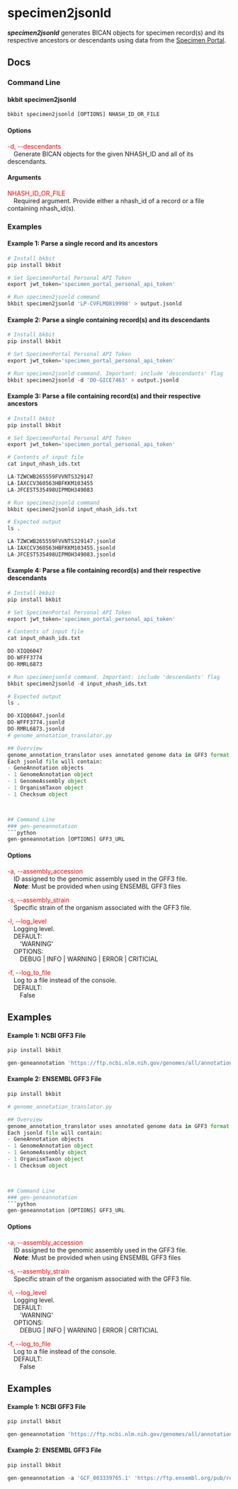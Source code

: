 # specimen2jsonld

<b>*specimen2jsonld*</b> generates BICAN objects for specimen record(s) and its respective ancestors or descendants using data from the [Specimen Portal](https://brain-specimenportal.org/). 

## Docs

### Command Line
#### bkbit specimen2jsonld

```python
bkbit specimen2jsonld [OPTIONS] NHASH_ID_OR_FILE
```

#### Options
<span style="color: red;">-d, --descendants</span> <br> 
&emsp;Generate BICAN objects for the given NHASH_ID and all of its descendants. <br>

#### Arguments
<span style="color: red;">NHASH_ID_OR_FILE</span> <br> 
&emsp;Required argument. Provide either a nhash_id of a record or a file containing nhash_id(s).<br>

### Examples
#### Example 1: Parse a <b>single</b> record and its ancestors 
```python
# Install bkbit 
pip install bkbit

# Set SpecimenPortal Personal API Token
export jwt_token='specimen_portal_personal_api_token'

# Run specimen2jsonld command 
bkbit specimen2jsonld 'LP-CVFLMQ819998' > output.jsonld
```

#### Example 2: Parse a <b>single</b> containing record(s) and its descendants  
```python
# Install bkbit 
pip install bkbit

# Set SpecimenPortal Personal API Token
export jwt_token='specimen_portal_personal_api_token'

# Run specimen2jsonld command. Important: include 'descendants' flag
bkbit specimen2jsonld -d 'DO-GICE7463' > output.jsonld
```

#### Example 3: Parse a <b>file</b> containing record(s) and their respective ancestors 
```python
# Install bkbit 
pip install bkbit

# Set SpecimenPortal Personal API Token
export jwt_token='specimen_portal_personal_api_token'

# Contents of input file 
cat input_nhash_ids.txt

LA-TZWCWB265559FVVNTS329147
LA-IAXCCV360563HBFKKM103455
LA-JFCEST535498UIPMOH349083

# Run specimen2jsonld command 
bkbit specimen2jsonld input_nhash_ids.txt 

# Expected output 
ls .

LA-TZWCWB265559FVVNTS329147.jsonld
LA-IAXCCV360563HBFKKM103455.jsonld
LA-JFCEST535498UIPMOH349083.jsonld
```


#### Example 4: Parse a <b>file</b> containing record(s) and their respective descendants 
```python
# Install bkbit 
pip install bkbit

# Set SpecimenPortal Personal API Token
export jwt_token='specimen_portal_personal_api_token'

# Contents of input file 
cat input_nhash_ids.txt

DO-XIQQ6047
DO-WFFF3774
DO-RMRL6873

# Run specimenjsonld command. Important: include 'descendants' flag
bkbit specimen2jsonld -d input_nhash_ids.txt 

# Expected output 
ls .

DO-XIQQ6047.jsonld
DO-WFFF3774.jsonld
DO-RMRL6873.jsonld
# genome_annotation_translator.py

## Overview
genome_annotation_translator uses annotated genome data in GFF3 format to generate respective data objects representing genes, genome assemblies, and organisms. All data object are defined in the [Genome Annotation Schema](https://brain-bican.github.io/models/index_genome_annotation/).<br>
Each jsonld file will contain:
- GeneAnnotation objects
- 1 GenomeAnnotation object
- 1 GenomeAssembly object
- 1 OrganismTaxon object
- 1 Checksum object



## Command Line
### gen-geneannotation
```python
gen-geneannotation [OPTIONS] GFF3_URL 
```

#### Options
<span style="color: red;">-a, --assembly_accession</span> <br> 
&emsp;ID assigned to the genomic assembly used in the GFF3 file. <br>
&emsp;<b>*Note*</b>: Must be provided when using ENSEMBL GFF3 files

<span style="color: red;">-s, --assembly_strain</span> <br>
&emsp;Specific strain of the organism associated with the GFF3 file.

<span style="color: red;">-l, --log_level</span> <br>
&emsp;Logging level. <br>
&emsp;DEFAULT:<br>
&emsp;&emsp;'WARNING'<br>
&emsp;OPTIONS:<br>
&emsp;&emsp;DEBUG | INFO | WARNING | ERROR | CRITICIAL 

<span style="color: red;">-f, --log_to_file</span> <br>
&emsp;Log to a file instead of the console. <br>
&emsp;DEFAULT:<br>
&emsp;&emsp;False <br>

## Examples
#### Example 1: NCBI GFF3 File 

```python
pip install bkbit

gen-geneannotation 'https://ftp.ncbi.nlm.nih.gov/genomes/all/annotation_releases/9823/106/GCF_000003025.6_Sscrofa11.1/GCF_000003025.6_Sscrofa11.1_genomic.gff.gz' > output.jsonld
```

#### Example 2: ENSEMBL GFF3 File 

```python
pip install bkbit

# genome_annotation_translator.py

## Overview
genome_annotation_translator uses annotated genome data in GFF3 format to generate respective data objects representing genes, genome assemblies, and organisms. All data object are defined in the [Genome Annotation Schema](https://brain-bican.github.io/models/index_genome_annotation/).<br>
Each jsonld file will contain:
- GeneAnnotation objects
- 1 GenomeAnnotation object
- 1 GenomeAssembly object
- 1 OrganismTaxon object
- 1 Checksum object



## Command Line
### gen-geneannotation
```python
gen-geneannotation [OPTIONS] GFF3_URL 
```

#### Options
<span style="color: red;">-a, --assembly_accession</span> <br> 
&emsp;ID assigned to the genomic assembly used in the GFF3 file. <br>
&emsp;<b>*Note*</b>: Must be provided when using ENSEMBL GFF3 files

<span style="color: red;">-s, --assembly_strain</span> <br>
&emsp;Specific strain of the organism associated with the GFF3 file.

<span style="color: red;">-l, --log_level</span> <br>
&emsp;Logging level. <br>
&emsp;DEFAULT:<br>
&emsp;&emsp;'WARNING'<br>
&emsp;OPTIONS:<br>
&emsp;&emsp;DEBUG | INFO | WARNING | ERROR | CRITICIAL 

<span style="color: red;">-f, --log_to_file</span> <br>
&emsp;Log to a file instead of the console. <br>
&emsp;DEFAULT:<br>
&emsp;&emsp;False <br>

## Examples
#### Example 1: NCBI GFF3 File 

```python
pip install bkbit

gen-geneannotation 'https://ftp.ncbi.nlm.nih.gov/genomes/all/annotation_releases/9823/106/GCF_000003025.6_Sscrofa11.1/GCF_000003025.6_Sscrofa11.1_genomic.gff.gz' > output.jsonld
```

#### Example 2: ENSEMBL GFF3 File 

```python
pip install bkbit

gen-geneannotation -a 'GCF_003339765.1' 'https://ftp.ensembl.org/pub/release-104/gff3/macaca_mulatta/Macaca_mulatta.Mmul_10.104.gff3.gz' > output.jsonld
```
